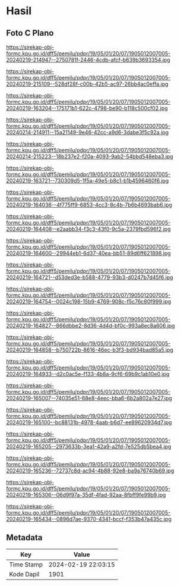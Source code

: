 # Hasil

## Foto C Plano

https://sirekap-obj-formc.kpu.go.id/dff5/pemilu/pdpr/19/05/01/20/07/1905012007005-20240219-214947--2750781f-2446-4cdb-afcf-b639b3693354.jpg

https://sirekap-obj-formc.kpu.go.id/dff5/pemilu/pdpr/19/05/01/20/07/1905012007005-20240219-215109--528df28f-c00b-42b5-ac97-26bb4ac0effa.jpg

https://sirekap-obj-formc.kpu.go.id/dff5/pemilu/pdpr/19/05/01/20/07/1905012007005-20240219-163204--175171b1-622c-4798-be90-b118c500cf02.jpg

https://sirekap-obj-formc.kpu.go.id/dff5/pemilu/pdpr/19/05/01/20/07/1905012007005-20240214-214911--15a21149-9e46-42cc-a9d6-3dabe3f5c92a.jpg

https://sirekap-obj-formc.kpu.go.id/dff5/pemilu/pdpr/19/05/01/20/07/1905012007005-20240214-215223--18b237e2-f20a-4093-9ab2-54bbd548eba3.jpg

https://sirekap-obj-formc.kpu.go.id/dff5/pemilu/pdpr/19/05/01/20/07/1905012007005-20240219-163721--730309d5-1f5a-49e5-b8c1-b1b4596460f6.jpg

https://sirekap-obj-formc.kpu.go.id/dff5/pemilu/pdpr/19/05/01/20/07/1905012007005-20240219-164036--4f775ff9-6853-4cc3-8c4b-7b6b4693bab6.jpg

https://sirekap-obj-formc.kpu.go.id/dff5/pemilu/pdpr/19/05/01/20/07/1905012007005-20240219-164408--e2aabb34-f3c3-43f0-9c5a-2379fbd596f2.jpg

https://sirekap-obj-formc.kpu.go.id/dff5/pemilu/pdpr/19/05/01/20/07/1905012007005-20240219-164600--29944eb1-6d37-40ea-bb51-89d6ff621898.jpg

https://sirekap-obj-formc.kpu.go.id/dff5/pemilu/pdpr/19/05/01/20/07/1905012007005-20240219-164721--d53ded3e-b588-4779-93b3-d0247b7d45f6.jpg

https://sirekap-obj-formc.kpu.go.id/dff5/pemilu/pdpr/19/05/01/20/07/1905012007005-20240219-164754--0024c198-15b9-4769-908c-f5c76c80f999.jpg

https://sirekap-obj-formc.kpu.go.id/dff5/pemilu/pdpr/19/05/01/20/07/1905012007005-20240219-164827--866dbbe2-8d36-4d4d-bf0c-993a8ec8a606.jpg

https://sirekap-obj-formc.kpu.go.id/dff5/pemilu/pdpr/19/05/01/20/07/1905012007005-20240219-164858--b750722b-8616-46ec-b3f3-bd934bad85a5.jpg

https://sirekap-obj-formc.kpu.go.id/dff5/pemilu/pdpr/19/05/01/20/07/1905012007005-20240219-164933--d2c0ac5e-f133-4b8a-9cf6-69b9c1ab10e0.jpg

https://sirekap-obj-formc.kpu.go.id/dff5/pemilu/pdpr/19/05/01/20/07/1905012007005-20240219-165007--74035e51-68e8-4eec-bba6-6b2a802a7e27.jpg

https://sirekap-obj-formc.kpu.go.id/dff5/pemilu/pdpr/19/05/01/20/07/1905012007005-20240219-165100--bc88131b-4978-4aab-b6d7-ee89620934d7.jpg

https://sirekap-obj-formc.kpu.go.id/dff5/pemilu/pdpr/19/05/01/20/07/1905012007005-20240219-165205--2973633b-3ea1-42a9-a2fd-7e525db5bea4.jpg

https://sirekap-obj-formc.kpu.go.id/dff5/pemilu/pdpr/19/05/01/20/07/1905012007005-20240219-165236--72737c8d-ac94-4b88-92e8-ba9a76740b69.jpg

https://sirekap-obj-formc.kpu.go.id/dff5/pemilu/pdpr/19/05/01/20/07/1905012007005-20240219-165306--06d9f97a-35df-4fad-92aa-8fbff9fe99b9.jpg

https://sirekap-obj-formc.kpu.go.id/dff5/pemilu/pdpr/19/05/01/20/07/1905012007005-20240219-165434--0896d7ae-9370-4341-bccf-f353b47a435c.jpg


## Metadata

| Key        | Value               |
| ---------- | ------------------- |
| Time Stamp | 2024-02-19 22:03:15 |
| Kode Dapil | 1901                |




